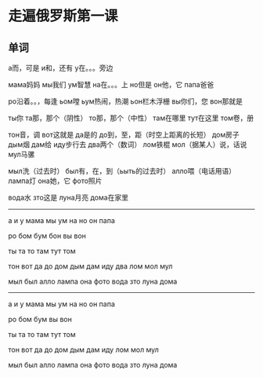 # 走遍俄罗斯第一课 

## 单词

а而，可是	и和，还有	у在。。。旁边	

мама妈妈	мы我们	ум智慧	на在。。。上	но但是	он他，它	папа爸爸	

ро沿着。。，每逢	ьом嘡	ьум热闹，热潮	ьон栏木浮栅	вы你们，您	вон那就是	

ты你	та那，那个（阴性）	то那，那个（中性）	там在哪里		тут在这里	том卷，册	

тон音，调	вот这就是	да是的	до到，至，距（时空上距离的长短）	дом房子	дым烟	дам给	иду步行去	два两个（数词）	лом铁棍		мол（据某人）说，话说	мул马骡	

мыл洗（过去时）	был有，在，到（ьыть的过去时）	алло喂（电话用语）	лампа灯	она她，它	фото照片	

вода水	зто这是	луна月亮	дома在家里

------

а 	и	у	мама	мы	ум	на	но	он	папа	

ро	бом		бум	бон	вы	вон	

ты	та	то	там	тут	том	

тон	вот	да	до	дом	дым	дам	иду	два	лом	мол	мул	

мыл	был	алло	лампа	она	фото	вода	зто	луна	дома



------

а	и	у	мама	мы	ум	на	но	он	папа	

ро	бом	бум	вы	вон	

ты	та	то	там	тут	том	

тон	вот	да	до	дом	дым	дам иду	лом	мол мул

мыл	был		алло	лампа	она	фото	вода	зто	луна	дома